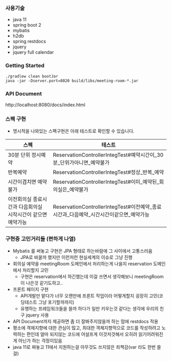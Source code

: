 ### 사용기술
- java 11
- spring boot 2
- mybatis
- h2db
- spring restdocs
- jquery
- jquery full calendar

### Getting Started
```
./gradlew clean bootJar
java -jar -Dserver.port=8020 build/libs/meeting-room-*.jar
```

### API Document
http://localhost:8080/docs/index.html

### 스펙 구현
- 명시적을 나와있는 스펙구현은 아래 테스트로 확인할 수 있습니다.

|스펙|테스트|
|---|---|
|30분 단위 정시예약|ReservationControllerIntegTest#예약시간이_30분_단위가아니면_예약불가|
|반복예약|ReservationControllerIntegTest#정상_반복_예약|
|시간이겹치면 예약불가|ReservationControllerIntegTest#이미_예약된_회의실은_예약불가|
|이전회의실 종료시간과 다음회의실 시작시간이 같으면 예약가능|ReservationControllerIntegTest#이전예약_종료시간과_다음예약_시간시간이같으면_예약가능|

### 구현중 고민거리들 (편하게 나열)
- Mybatis 를 써놓고 구현은 JPA 형태로 하는바람에 그 사이에서 고통스러움
  - JPA로 바꿀까 했지만 이런저런 현실세계의 이슈로 그냥 진행
- 회의실 예약을 meetingRoom 도메인에서 처리하는게 나을지 reservation 도메인에서 처리할지 고민
  - 구현은 reservation에서 하긴했는데 이걸 쓰면서 생각해보니 meetingRoom이 나은것 같기도하고..
- 프론트 페이지 구현
  - API개발만 맡다가 너무 오랜만에 프론트 작업이라 어떻게할지 굉장히 고민(코딩테스트 그냥 포기할까까지)
  - 유행하는 프레임워크들을 쓸까 하다가 일만 키우는것 같다는 생각에 우리의 친구 jquery 사용
- API Document까지 제공하면 좀 더 잘봐주지않을까 하는 맘에 restdocs 적용
- 평소에 객체지향에 대한 관심이 많고, 최대한 객체지향적으로 코드를 작성하려고 노력하는 편인데 얼마 되지않는 코드에 어설프게 이것저것해서 오히려 읽기어려워진게 아닌가 하는 걱정이있음
- java 11로 짜놓고 11에서 지원하는걸 아무것도 쓰지않은 죄책감(var 라도 한번 쓸걸)
